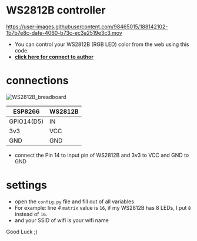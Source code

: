 # WS2812B controller

https://user-images.githubusercontent.com/98465015/188142102-1b7b7e8c-dafe-4060-b73c-ec3a2519e3c3.mov

- You can control your WS2812B (RGB LED) color from the web using this code.
- **[click here for connect to author](https://t.me/Soltan_Python)**

# connections

![WS2812B_breadboard](https://user-images.githubusercontent.com/98465015/188141833-36c2cad2-ee91-4da7-b39d-b791c5c6f51c.png)


|ESP8266        |WS2812B    |
|---            | ---       |
|GPIO14(D5)     |IN         |
|3v3            |VCC        |
|GND            |GND        |

- connect the Pin 14 to input pin of WS2812B and 3v3 to VCC and GND to GND

# settings
- open the `config.py` file and fill out of all variables
- For example: line _4_ `matrix` value is `16`, if my WS2812B has 8 LEDs, I put `8` instead of `16`.
- and your SSID of wifi is your wifi name

Good Luck ;)
